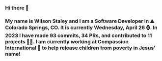 ### Hi there 👋

### My name is Wilson Staley and I am a Software Developer in ⛰ Colorado Springs, CO.  It is currently Wednesday, April 26 ⌚. In 2023 I have made 93 commits, 34 PRs, and contributed to 11 projects 👨‍💻. I am currently working at Compassion International 🏢 to help release children from poverty in Jesus' name!
